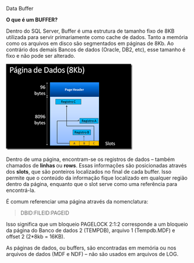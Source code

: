 <a link='https://blogs.msdn.microsoft.com/fcatae/2010/08/09/data-buffer/'>Data Buffer</a>
<p><strong>O que é um BUFFER? </strong></p>  <p>Dentro do SQL Server, Buffer é uma estrutura de tamanho fixo de 8KB utilizada para servir primariamente como cache de dados. Tanto a memória como os arquivos em disco são segmentados em páginas de 8Kb. Ao contrário dos demais Bancos de dados (Oracle, DB2, etc), esse tamanho é fixo e não pode ser alterado.</p>  <p><a href="images\0624.image_2.png"><img style="border-right-width: 0px;float: none;border-top-width: 0px;border-bottom-width: 0px;margin-left: auto;border-left-width: 0px;margin-right: auto" title="image" border="0" alt="image" src="images\3660.image_thumb.png" width="347" height="236" /></a></p>  <p>Dentro de uma página, encontram-se os registros de dados – também chamados de <strong>linhas </strong>ou <strong>rows</strong>. Essas informações são posicionadas através dos <strong>slots</strong>, que são ponteiros localizados no final de cada buffer. Isso permite que o conteúdo da informação fique localizado em qualquer região dentro da página, enquanto que o slot serve como uma referência para encontrá-la. </p>  <p>É comum referenciar uma página através da nomenclatura:</p>  <blockquote>   <p>DBID:FILEID:PAGEID</p> </blockquote>  <p>Isso significa que um bloqueio PAGELOCK 2:1:2 corresponde a um bloqueio da página do Banco de dados 2 (TEMPDB), arquivo 1 (Tempdb.MDF) e offset 2 (2*8kb = 16KB). </p>  <p>As páginas de dados, ou buffers, são encontradas em memória ou nos arquivos de dados (MDF e NDF) – não são usados em arquivos de LOG.</p>
